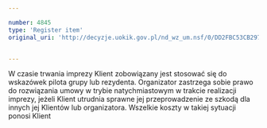 ```yaml
---

number: 4845
type: 'Register item'
original_uri: 'http://decyzje.uokik.gov.pl/nd_wz_um.nsf/0/DD2FBC53CB29709AC1257B880033B810?OpenDocument'


---
```


W czasie trwania imprezy Klient zobowiązany jest stosować się do wskazówek pilota grupy lub rezydenta. Organizator zastrzega sobie prawo do rozwiązania umowy w trybie natychmiastowym w trakcie realizacji imprezy, jeżeli Klient utrudnia sprawne jej przeprowadzenie ze szkodą dla innych jej Klientów lub organizatora. Wszelkie koszty w takiej sytuacji ponosi Klient
